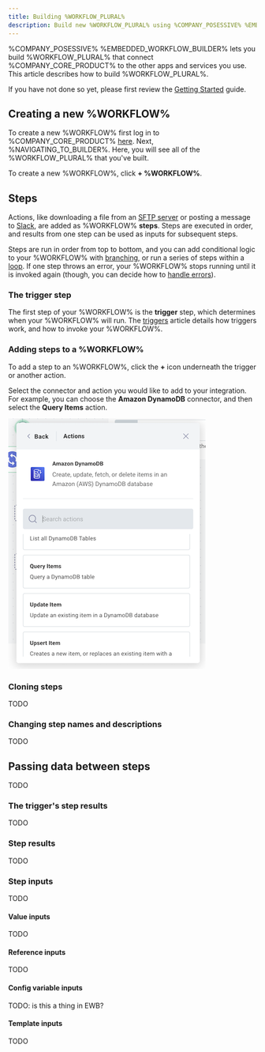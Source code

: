 ```yaml
---
title: Building %WORKFLOW_PLURAL%
description: Build new %WORKFLOW_PLURAL% using %COMPANY_POSESSIVE% %EMBEDDED_WORKFLOW_BUILDER%
---
```


%COMPANY_POSESSIVE% %EMBEDDED_WORKFLOW_BUILDER% lets you build %WORKFLOW_PLURAL% that connect %COMPANY_CORE_PRODUCT% to the other apps and services you use.
This article describes how to build %WORKFLOW_PLURAL%.

If you have not done so yet, please first review the [Getting Started](./get-started.md) guide.

## Creating a new %WORKFLOW%

To create a new %WORKFLOW% first log in to %COMPANY_CORE_PRODUCT% [here](%APP_LOGIN_URL%).
Next, %NAVIGATING_TO_BUILDER%.
Here, you will see all of the %WORKFLOW_PLURAL% that you've built.

To create a new %WORKFLOW%, click **+ %WORKFLOW%**.

## Steps

Actions, like downloading a file from an [SFTP server](./connectors/sftp.md) or posting a message to [Slack](./connectors/slack.md), are added as %WORKFLOW% **steps**.
Steps are executed in order, and results from one step can be used as inputs for subsequent steps.

Steps are run in order from top to bottom, and you can add conditional logic to your %WORKFLOW% with [branching](./branching.md), or run a series of steps within a [loop](./looping.md).
If one step throws an error, your %WORKFLOW% stops running until it is invoked again (though, you can decide how to [handle errors](./error-handling.md)).

### The trigger step

The first step of your %WORKFLOW% is the **trigger** step, which determines when your %WORKFLOW% will run.
The [triggers](./triggering.md) article details how triggers work, and how to invoke your %WORKFLOW%.

### Adding steps to a %WORKFLOW%

To add a step to an %WORKFLOW%, click the **+** icon underneath the trigger or another action.

Select the connector and action you would like to add to your integration.
For example, you can choose the **Amazon DynamoDB** connector, and then select the **Query Items** action.

![Add a step to a %WORKFLOW%](./assets/building/add-step.png)

### Cloning steps

TODO

### Changing step names and descriptions

TODO

## Passing data between steps

TODO

### The trigger's step results

TODO

### Step results

TODO

### Step inputs

TODO

#### Value inputs

TODO

#### Reference inputs

TODO

#### Config variable inputs

TODO: is this a thing in EWB?

#### Template inputs

TODO
